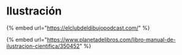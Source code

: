 # Ilustración

{% embed url="https://elclubdeldibujopodcast.com/" %}

{% embed url="https://www.planetadelibros.com/libro-manual-de-ilustracion-cientifica/350452" %}
